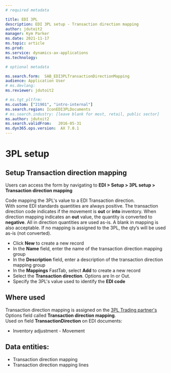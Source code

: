 ```yaml
---
# required metadata

title: EDI 3PL
description: EDI 3PL setup - Transaction direction mapping
author: jdutoit2
manager: Kym Parker
ms.date: 2021-11-17
ms.topic: article
ms.prod: 
ms.service: dynamics-ax-applications
ms.technology: 

# optional metadata

ms.search.form:  SAB_EDI3PLTransactionDirectionMapping
audience: Application User
# ms.devlang: 
ms.reviewer: jdutoit2

# ms.tgt_pltfrm: 
ms.custom: ["21901", "intro-internal"]
ms.search.region: IconEDI3PLDocuments
# ms.search.industry: [leave blank for most, retail, public sector]
ms.author: jdutoit2
ms.search.validFrom:   2016-05-31
ms.dyn365.ops.version:  AX 7.0.1
---
```


# 3PL setup
## Setup Transaction direction mapping

Users can access the form by navigating to **EDI > Setup > 3PL setup > Transaction direction mapping**

Code mapping the 3PL's value to a EDI Transaction direction. <br>
With some EDI standards quantities are always positive. The transaction direction code indicates if the movement is **out** or **into** inventory. When direction mapping indicates an **out** value, the quantity is converted to **negative**. All in direction quantities are used as-is. A blank in mapping is also acceptable. If no mapping is assigned to the 3PL, the qty’s will be used as-is (not converted).

- Click **New** to create a new record
-	In the **Name** field, enter the name of the transaction direction mapping group
-	In the **Description** field, enter a description of the transaction direction mapping group
-	In the **Mappings** FastTab, select **Add** to create a new record
-	Select the **Transaction direction**. Options are In or Out.
-	Specify the 3PL's value used to identify the **EDI code**

## Where used
Transaction direction mapping is assigned on the [3PL Trading partner's](../Trading-partner.md) Options field called **Transaction direction mapping**. <br>
Used on field **TransactionDirection** on EDI documents:
- Inventory adjustment - Movement

## Data entities:
- Transaction direction mapping
- Transaction direction mapping lines
